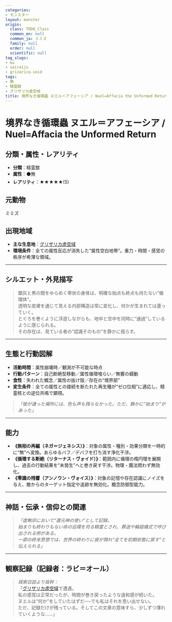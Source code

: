 ```yaml
---
categories:
- モンスター
layout: monster
origin:
  class: TODO_Class
  common_en: null
  common_ja: ミミズ
  family: null
  order: null
  scientific: null
tag_slugs:
- mu
- seireiju
- grizarica-void
tags:
- 無
- 精霊獣
- グリザリカ虚空域
title: 境界なき循環蟲 ヌエル＝アフェーシア / Nuel=Affacia the Unformed Return
---
```


# 境界なき循環蟲 ヌエル＝アフェーシア / Nuel=Affacia the Unformed Return

## 分類・属性・レアリティ
* **分類**：精霊獣  
* **属性**：⚫無  
* **レアリティ**：★★★★★(5)

## 元動物
ミミズ

## 出現地域
* **主な生息地**：[グリザリカ虚空域](../place/grizarica_void.md)  
* **環境条件**：全ての属性反応が消失した“属性空白地帯”。重力・時間・感覚の秩序が希薄な領域。

---

## シルエット・外見描写
> 銀灰と黒の間をゆらめく帯状の身体は、明確な始点も終点も持たない“循環体”。  
> 透明な皮膚を通じて見える内部構造は常に変化し、何かが生まれては還っていく。  
> とぐろを巻くように浮遊しながらも、地中と空中を同時に“通過”しているように感じられる。  
> その存在は、見ている者の“認識そのもの”を静かに揺らす。

---

## 生態と行動図解
* **活動時間**：属性崩壊時／観測が不可能な時点  
* **行動パターン**：自己断絶型移動／属性循環喰らい／無響の蠕動  
* **食性**：失われた概念／属性の抜け殻／存在の“境界部”  
* **変生条件**：全ての属性との接続を断たれた再生種が“ゼロ位相”に適応し、精霊核との逆位共鳴で顕現。

> *「彼が通った場所には、色も声も残らなかった。ただ、静かに“始まり”があった」*

---

## 能力
* **《無相の再編（ネガ＝ジェネシス）》**：対象の属性・種別・効果分類を一時的に“無”へ変換。あらゆるバフ／デバフを打ち消す浄化干渉。  
* **《循環する断絶（リターナス・ヴォイド）》**：範囲内に循環の楕円環を展開し、過去の行動結果を“未発生”へと巻き戻す干渉。物理・魔法問わず無効化。  
* **《零識の残響（アンノウン・ヴォイス）》**：対象の記憶や存在認識にノイズを与え、敵からのターゲット指定や追跡を無効化。概念防御型能力。

---

## 神話・伝承・信仰との関連
> *「虚無宗において“還元神の使い”として記録。  
始まりも終わりもない命の巡環を司る精霊とされ、葬送や輪廻儀式で呼び出される例がある。  
一部の終末思想では、世界の終わりに彼が現れ“全てを初期状態に戻す”と伝えられる」*

---

## 観察記録（記録者：ラビ＝オール）

> *探索日誌より抜粋：*  
> 「[グリザリカ虚空域](../place/grizarica_void.md)で遭遇。  
> 私の感覚は正常だったが、時間が巻き戻ったような違和感が続いた。  
> ヌエルは“何か”をしていたはずだ──でも私はそれを思い出せない。  
> ただ、記録だけが残っている。そしてこの文章の意味すら、少しずつ薄れていくような……」